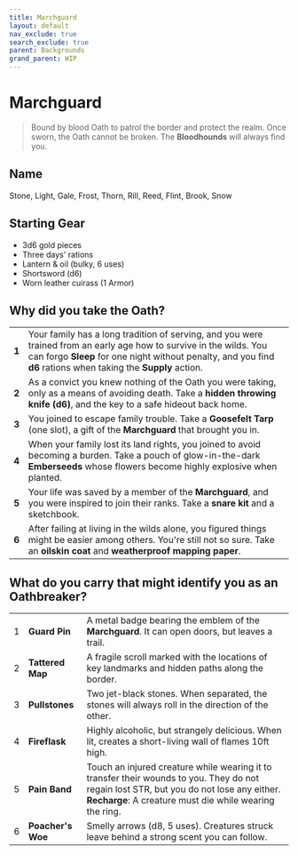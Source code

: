 ```yaml
---
title: Marchguard
layout: default
nav_exclude: true
search_exclude: true
parent: Backgrounds
grand_parent: WIP
---
```


# Marchguard

> Bound by blood Oath to patrol the border and protect the realm. Once sworn, the Oath cannot be broken. The **Bloodhounds** will always find you. 

## Name
Stone, Light, Gale, Frost, Thorn, Rill, Reed, Flint, Brook, Snow

## Starting Gear

- 3d6 gold pieces
- Three days' rations
- Lantern & oil (bulky, 6 uses)
- Shortsword (d6)
- Worn leather cuirass (1 Armor)

## Why did you take the Oath?

|       |                                                              |
| ----- | ------------------------------------------------------------ |
| **1** | Your family has a long tradition of serving, and you were trained from an early age how to survive in the wilds. You can forgo **Sleep** for one night without penalty, and you find **d6** rations when taking the **Supply** action.|
| **2** | As a convict you knew nothing of the Oath you were taking, only as a means of avoiding death. Take a **hidden throwing knife (d6)**, and the key to a safe hideout back home. |
| **3** | You joined to escape family trouble. Take a **Goosefelt Tarp** (one slot), a gift of the **Marchguard** that brought you in. |
| **4** | When your family lost its land rights, you joined to avoid becoming a burden. Take a pouch of glow-in-the-dark **Emberseeds** whose flowers become highly explosive when planted.    |
| **5** | Your life was saved by a member of the **Marchguard**, and you were inspired to join their ranks. Take a **snare kit** and a sketchbook. |
| **6** | After failing at living in the wilds alone, you figured things might be easier among others. You're still not so sure. Take an **oilskin coat** and **weatherproof mapping paper**. |

## What do you carry that might identify you as an Oathbreaker?

|      |                                  |                                                              |
| ---- | -------------------------------- | ------------------------------------------------------------ |
| 1    | **Guard Pin** | A metal badge bearing the emblem of the **Marchguard**. It can open doors, but leaves a trail. |
| 2    | **Tattered Map** | A fragile scroll marked with the locations of key landmarks and hidden paths along the border. |
| 3    | **Pullstones**   | Two jet-black stones. When separated, the stones will always roll in the direction of the other.  |
| 4    | **Fireflask**  | Highly alcoholic, but strangely delicious. When lit, creates a short-living wall of flames 10ft high. |
| 5    | **Pain Band** | Touch an injured creature while wearing it to transfer their wounds to you. They do not regain lost STR, but you do not lose any either. **Recharge**: A creature must die while wearing the ring.  |
| 6    | **Poacher's Woe** | Smelly arrows (d8, 5 uses). Creatures struck leave behind a strong scent you can follow.  |

